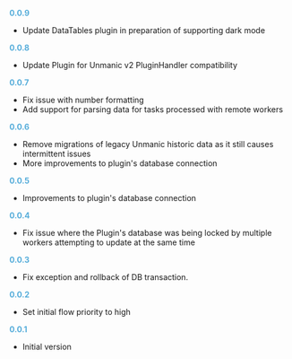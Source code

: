 **<span style="color:#56adda">0.0.9</span>**
- Update DataTables plugin in preparation of supporting dark mode

**<span style="color:#56adda">0.0.8</span>**
- Update Plugin for Unmanic v2 PluginHandler compatibility

**<span style="color:#56adda">0.0.7</span>**
- Fix issue with number formatting
- Add support for parsing data for tasks processed with remote workers

**<span style="color:#56adda">0.0.6</span>**
- Remove migrations of legacy Unmanic historic data as it still causes intermittent issues
- More improvements to plugin's database connection

**<span style="color:#56adda">0.0.5</span>**
- Improvements to plugin's database connection

**<span style="color:#56adda">0.0.4</span>**
- Fix issue where the Plugin's database was being locked by multiple workers attempting to update at the same time

**<span style="color:#56adda">0.0.3</span>**
- Fix exception and rollback of DB transaction.

**<span style="color:#56adda">0.0.2</span>**
- Set initial flow priority to high

**<span style="color:#56adda">0.0.1</span>**
- Initial version
